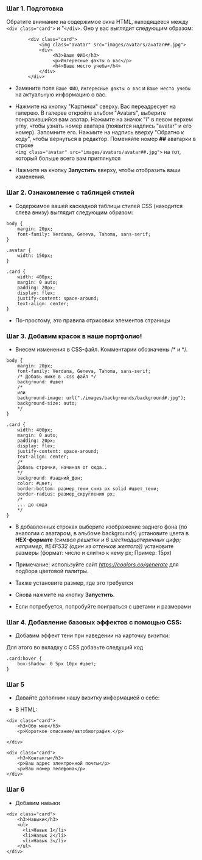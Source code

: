### Шаг 1. Подготовка

 Обратите внимание на содержимое окна HTML, находящееся между 
  `<div class="card">` и "`</div>`.
  Оно у вас выглядит следующим образом:
```
        <div class="card">
            <img class="avatar" src="images/avatars/avatar##.jpg">
            <div>
                 <h3>Ваше ФИО</h3>
                 <p>Интересные факты о вас</p>
                 <h4>Ваше место учебы</h4>
            </div>
        </div>
```

* Замените поля `Ваше ФИО`, `Интересные факты о вас` и `Ваше место учебы`
  на актуальную информацию о вас.

* Нажмите на кнопку "Картинки" сверху. Вас переадресует на галерею.
В галерее откройте альбом "Avatars", выберите понравившийся вам аватар.
Нажмите на значок "i" в левом верхем углу, чтобы узнать номер аватара
(появится надпись "avatar" и его номер). Запомните его.
Нажмите на надпись вверху "Обратно к коду", чтобы вернуться в редактор.
Поменяйте номер **##** аватарки в строке  
`<img class="avatar" src="images/avatars/avatar##.jpg">` 
на тот, который больше всего вам приглянулся

* Нажмите на кнопку **Запустить** вверху, чтобы отобразить ваши изменения.



### Шаг 2. Ознакомление с таблицей стилей

* Содержимое вашей каскадной таблицы стилей CSS (находится слева внизу)
выглядит следующим образом:

```
body {
    margin: 20px;
    font-family: Verdana, Geneva, Tahoma, sans-serif;
}

.avatar {
    width: 150px;
}

.card {
    width: 400px;
    margin: 0 auto;
    padding: 20px;
    display: flex;
    justify-content: space-around;
    text-align: center;
}
```

* По-простому, это правила отрисовки элементов страницы

### Шаг 3. Добавим красок в наше портфолио!

* Внесем изменения в CSS-файл. Комментарии обозначены /* и */.

```
body {
    margin: 20px;
    font-family: Verdana, Geneva, Tahoma, sans-serif;
    /* Добавь ниже в .css файл */
    background: #цвет 
    /*
    или 
    background-image: url("./images/backgrounds/background#.jpg");
    background-size: auto;
    */
}

.card {
    width: 400px;
    margin: 0 auto;
    padding: 20px;
    display: flex;
    justify-content: space-around;
    text-align: center;
    /*
    Добавь строчки, начиная от сюда..
    */
    background: #задний_фон;
    color: #цвет;
    border-bottom: размер_тени_сниз px solid #цвет_тени;
    border-radius: размер_скругления px;
    /*
    ... до сюда
    */
}
```

* В добавленных строках
   выберите изображение заднего фона (по аналогии с аватаром, в альбоме
   backgrounds)
   установите цвета в **HEX-формате**
    *(символ решетки и 6 шестнадцатеричных цифр;
    например, #E4F532 (один из оттенков желтого))*
  установите размеры (формат: число и слитно к нему px;
    Пример: 15px)

* Примечание: используйте сайт *https://coolors.co/generate* для подбора
цветовой палитры.

* Также установите размер, где это требуется

* Снова нажмите на кнопку **Запустить**.

* Если потребуется, попробуйте поиграться с цветами и размерами



### Шаг 4. Добавление базовых эффектов с помощью CSS:

* Добавим эффект тени при наведении на карточку визитки:

Для этого во вкладку с CSS добавьте следущий код

```
.card:hover {
    box-shadow: 0 5px 10px #цвет;
}
```




### Шаг 5

* Давайте дополним нашу визитку информацией о себе:


* В HTML: 

```
<div class="card">
    <h3>Обо мне</h3>
    <p>Короткое описание/автобиография.</p>

</div>

<div class="card">
    <h3>Контакты</h3>
    <p>Ваш адрес электронной почты</p>
    <p>Ваш номер телефона</p>
</div>
```


### Шаг 6

* Добавим навыки
```
<div class="card">
    <h3>Навыки</h3>
    <ul>
      <li>Навык 1</li>
      <li>Навык 2</li>
      <li>Навык 3</li>
    </ul>
</div>
```
